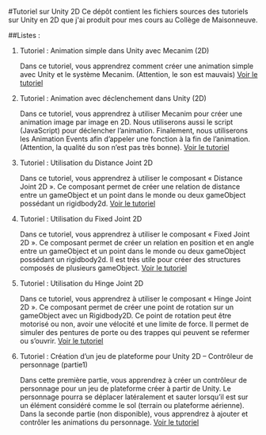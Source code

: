 #Tutoriel sur Unity 2D
Ce dépôt contient les fichiers sources des tutoriels sur Unity en 2D que j'ai produit pour mes cours au Collège de Maisonneuve. 

##Listes :
1. Tutoriel : Animation simple dans Unity avec Mecanim (2D)

   Dans ce tutoriel, vous apprendrez comment créer une animation simple avec Unity et le système Mecanim. (Attention, le son est mauvais)
   [Voir le tutoriel](https://youtu.be/jdOhch__tnI)
   
2. Tutoriel : Animation avec déclenchement dans Unity (2D)

   Dans ce tutoriel, vous apprendrez à utiliser Mecanim pour créer une animation image par image en 2D. Nous utiliserons aussi le script (JavaScript) pour déclencher l’animation. Finalement, nous utiliserons les Animation Events afin d’appeler une fonction à la fin de l’animation. (Attention, la qualité du son n’est pas très bonne).
   [Voir le tutoriel](https://youtu.be/KVzShclZGSA)
   

3. Tutoriel : Utilisation du Distance Joint 2D

   Dans ce tutoriel, vous apprendrez à utiliser le composant « Distance Joint 2D ». Ce composant permet de créer une relation de distance entre un gameObject et un point dans le monde ou deux gameObject possédant un rigidbody2d.
   [Voir le tutoriel](https://youtu.be/NKCGikBVtcM)
   

4. Tutoriel : Utilisation du Fixed Joint 2D

   Dans ce tutoriel, vous apprendrez à utiliser le composant « Fixed Joint 2D ». Ce composant permet de créer un relation en position et en angle entre un gameObject et un point dans le monde ou deux gameObject possédant un rigidbody2d. Il est très utile pour créer des structures composés de plusieurs gameObject.
   [Voir le tutoriel](https://youtu.be/W7v79klv3ps)
   

5. Tutoriel : Utilisation du Hinge Joint 2D

   Dans ce tutoriel, vous apprendrez à utiliser le composant « Hinge Joint 2D ». Ce composant permet de créer une point de rotation sur un gameObject avec un Rigidbody2D. Ce point de rotation peut être motorisé ou non, avoir une vélocité et une limite de force. Il permet de simuler des pentures de porte ou des trappes qui peuvent se refermer ou s’ouvrir.
   [Voir le tutoriel](https://youtu.be/B4Ac-rb7U9M)
   

6. Tutoriel : Création d’un jeu de plateforme pour Unity 2D – Contrôleur de personnage (partie1)

   Dans cette première partie, vous apprendrez à créer un contrôleur de personnage pour un jeu de plateforme créer à partir de Unity. Le personnage pourra se déplacer latéralement et sauter lorsqu’il est sur un élément considéré comme le sol (terrain ou plateforme aérienne). Dans la seconde partie (non disponible), vous apprendrez à ajouter et contrôler les animations du personnage.
   [Voir le tutoriel](https://youtu.be/5yIE_6EQdLQ)
   
